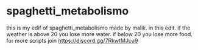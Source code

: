 # spaghetti_metabolismo
this is my edif of spaghetti_metabolismo made by malik. in this edit. if the weather is above 20 you lose more water. if below 20 you lose more food. for more scripts join https://discord.gg/7RkwtMJcu9
